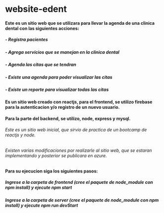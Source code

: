 # website-edent

#### Este es un sitio web que se utilizara para llevar la agenda de una clinica dental con las siguientes acciones:
##### - Registra pacientes
##### - Agrega servicios que se manejan en la clinica dental
##### - Agenda las citas que se tendran
##### - Existe una agenda para poder visualizar las citas
##### - Existe un reporte para visualizar todas las citas

#### Es un sitio web creado con reactjs, para el frontend, se utilizo firebase para la autenticacion y/o registro de un nuevo usuario.

#### Para la parte del backend, se utilizo, node, express y mysql.

###### Este es un sitio web inicial, que sirvio de practica de un bootcamp de reactjs y node.
###### Existen varias modificaciones por realizarle al sitio web, que se estaran implementando y posterior se publicara en azure.

#### Para su ejecucion siga los siguientes pasos:
##### Ingrese a la carpeta de frontend (cree el paquete de node_module con npm install) y ejecute npm start
##### Ingrese a la carpeta de server (cree el paquete de node_module con npm install) y ejecute npm run devStart
